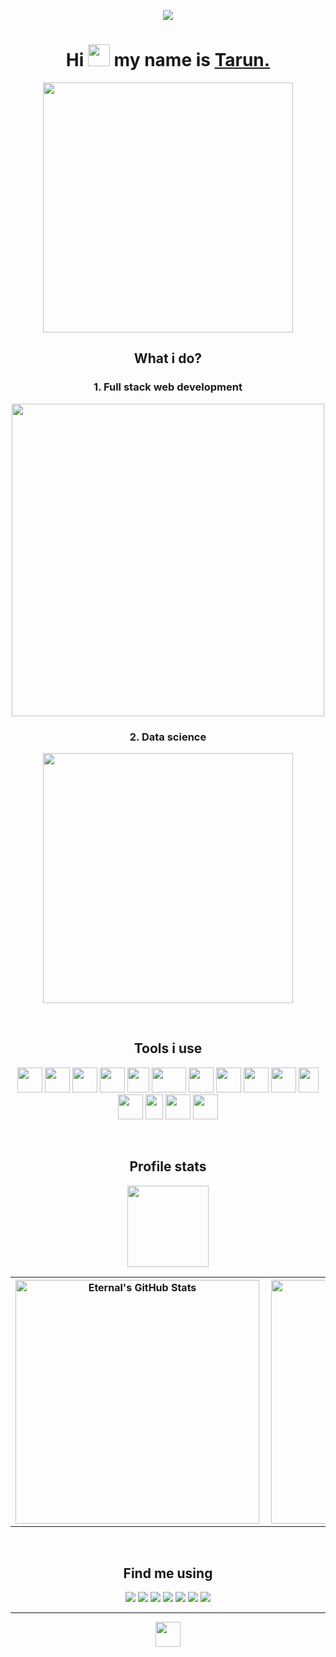 <p align="center"><img src="https://komarev.com/ghpvc/?username=Tarun-Kamboj&style=flat-square&color=4287f5"></p>

<h1 align="center"> Hi <img height="35px" width="35px" src="https://camo.githubusercontent.com/e8e7b06ecf583bc040eb60e44eb5b8e0ecc5421320a92929ce21522dbc34c891/68747470733a2f2f6d656469612e67697068792e636f6d2f6d656469612f6876524a434c467a6361737252346961377a2f67697068792e676966" /> my name is <a href="https://tarun-kamboj.github.io/">Tarun.</a></h1>

<p align="center"><a href="https://tarun-kamboj.github.io/"><img src="https://cdn.dribbble.com/users/1187836/screenshots/6539429/programer.gif" width="400px"></a></p>

<h2 align="center">What i do?</h2>

<h3 align="center">1. Full stack web development</h3>
<p align="center"><a href="https://tarun-kamboj.github.io/"><img src="https://camo.githubusercontent.com/af294ac6128143eb9e5d50ad3000623978355e38/68747470733a2f2f7777772e72617673616e6d656469612e636f6d2f7765625f6173736574732f696d616765732f776562736974652e676966" width="500px"></a></p>

<h3 align="center">2. Data science</h3>
<p align="center"><a href="https://tarun-kamboj.github.io/"><img src="https://www.mygo.ge/uploads/blog/1584023795.jpg" width="400px"></a></p><br>

<h2 align="center">Tools i use</h2>

<p align="center">
<img height="40px" width="40px" src="https://cdn.freebiesupply.com/logos/large/2x/python-5-logo-svg-vector.svg">
<img height="40px" width="40px" src="https://upload.wikimedia.org/wikipedia/commons/thumb/2/2d/Tensorflow_logo.svg/1200px-Tensorflow_logo.svg.png">
<img height="40px" width="40px" src="https://upload.wikimedia.org/wikipedia/commons/thumb/a/ae/Keras_logo.svg/1200px-Keras_logo.svg.png">
<img height="40px" width="40px" src="https://symbols.getvecta.com/stencil_74/36_apache-spark-icon.b3f8a606f9.jpg">
<img height="40px" width="35px" src="https://upload.wikimedia.org/wikipedia/commons/thumb/3/38/Jupyter_logo.svg/1200px-Jupyter_logo.svg.png">
<img height="40px" width="55px" src="https://upload.wikimedia.org/wikipedia/commons/thumb/0/05/Scikit_learn_logo_small.svg/1200px-Scikit_learn_logo_small.svg.png">
<img height="40px" width="40px" src="https://upload.wikimedia.org/wikipedia/commons/thumb/2/22/Pandas_mark.svg/1200px-Pandas_mark.svg.png">
<img height="40px" width="40px" src="https://python-visualization.github.io/folium/_images/folium_logo.jpg">
<img height="40px" width="40px" src="https://www.globenewswire.com/news-release/logo/829467/0/829467.png">
<img height="40px" width="40px" src="https://upload.wikimedia.org/wikipedia/commons/thumb/0/01/Created_with_Matplotlib-logo.svg/1024px-Created_with_Matplotlib-logo.svg.png">
<img height="40px" width="32px" src="https://www.freeiconspng.com/thumbs/sql-server-icon-png/sql-server-icon-png-29.png">
<img height="40px" width="40px" src="https://upload.wikimedia.org/wikipedia/commons/thumb/6/61/HTML5_logo_and_wordmark.svg/512px-HTML5_logo_and_wordmark.svg.png">
<img height="40px" width="28px" src="https://upload.wikimedia.org/wikipedia/commons/thumb/d/d5/CSS3_logo_and_wordmark.svg/726px-CSS3_logo_and_wordmark.svg.png">
<img height="40px" width="40px" src="https://sdtimes.com/wp-content/uploads/2018/01/bootstrap-stack-490x412.png">
<img height="40px" width="40px" src="https://cdn.iconscout.com/icon/free/png-256/django-1-282754.png">
</p><br>

<h2 align="center">Profile stats</h2>

<p align="center">
  <img width="130px" src="https://res.cloudinary.com/practicaldev/image/fetch/s--0TbCN_Xq--/c_limit%2Cf_auto%2Cfl_progressive%2Cq_66%2Cw_880/https://dev-to-uploads.s3.amazonaws.com/i/tb6tb1wvi7f00eqns3g0.gif">
</p>

<table align="center">
  <tr>
    <th>
      <img width="390px" align="left" alt="Eternal's GitHub Stats" src="https://github-readme-stats.vercel.app/api?username=Tarun-Kamboj&show_icons=true&hide=issues&hide_border=true&count_private=true" />
    </th>
    <th>
      <img width="390px" align="left" alt="Most used languages" src="https://github-readme-stats.vercel.app/api/top-langs/?username=Tarun-Kamboj&layout=compact&hide_border=true" />
    </th>
  </tr>
</table><br>

<h2 align="center">Find me using</h2>

<p align="center">
<a href="https://www.linkedin.com/in/kambojtarun"><img src="https://img.shields.io/badge/-LinkedIn-5e5e5e?style=for-the-badge&logo=LinkedIn"></a>
<a href="mailto:kambojtarun02@gmail.com"><img src="https://img.shields.io/badge/-Gmail-5e5e5e?style=for-the-badge&logo=Gmail"></a>
<a href="https://tarun-kamboj.github.io/"><img src="https://img.shields.io/badge/-Portfolio-5e5e5e?style=for-the-badge&logo=Opsgenie"></a>
<a href="https://twitter.com/kamboj_tarun_02"><img src="https://img.shields.io/badge/-Twitter-5e5e5e?style=for-the-badge&logo=Twitter"></a>
<a href="https://www.hackerrank.com/Eternal_"><img src="https://img.shields.io/badge/-HackerRank-5e5e5e?style=for-the-badge&logo=Hackerrank"></a>
<a href="https://www.instagram.com/___.t_a_r_u_n.___/"><img src="https://img.shields.io/badge/-Instagram-5e5e5e?style=for-the-badge&logo=Instagram"></a>
<a href="https://goo.gl/maps/nqCMMFyNCjsscz3x6"><img src="https://img.shields.io/badge/-Google_Maps-5e5e5e?style=for-the-badge&logo=Google-Maps"></a>
</p>

<hr>

<p align="center"><img height="40px" src="https://forthebadge.com/images/badges/built-with-love.svg"></p>
